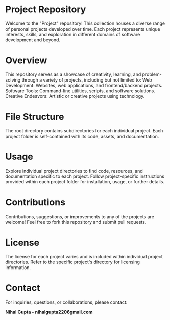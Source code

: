 <h1>Project Repository</h1>

Welcome to the "Project" repository! This collection houses a diverse range of personal projects developed over time. Each project represents unique interests, skills, and exploration in different domains of software development and beyond.

<h1>Overview</h1>

This repository serves as a showcase of creativity, learning, and problem-solving through a variety of projects, including but not limited to:
Web Development: Websites, web applications, and frontend/backend projects.
Software Tools: Command-line utilities, scripts, and software solutions.
Creative Endeavors: Artistic or creative projects using technology.

<h1>File Structure</h1>

The root directory contains subdirectories for each individual project.
Each project folder is self-contained with its code, assets, and documentation.

<h1>Usage</h1>

Explore individual project directories to find code, resources, and documentation specific to each project.
Follow project-specific instructions provided within each project folder for installation, usage, or further details.

<h1>Contributions</h1>

Contributions, suggestions, or improvements to any of the projects are welcome! Feel free to fork this repository and submit pull requests.

<h1>License</h1>

The license for each project varies and is included within individual project directories. Refer to the specific project's directory for licensing information.

<h1>Contact</h1>

For inquiries, questions, or collaborations, please contact:

<b>Nihal Gupta - nihalgupta2206gmail.com</b>
